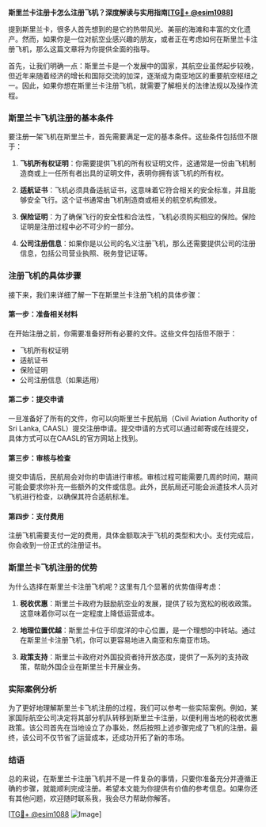 **斯里兰卡注册卡怎么注册飞机？深度解读与实用指南[[TG💪+ @esim1088](https://t.me/s/esim1088)]**

提到斯里兰卡，很多人首先想到的是它的热带风光、美丽的海滩和丰富的文化遗产。然而，如果你是一位对航空业感兴趣的朋友，或者正在考虑如何在斯里兰卡注册飞机，那么这篇文章将为你提供全面的指导。

首先，让我们明确一点：斯里兰卡是一个发展中的国家，其航空业虽然起步较晚，但近年来随着经济的增长和国际交流的加深，逐渐成为南亚地区的重要航空枢纽之一。因此，如果你想在斯里兰卡注册飞机，就需要了解相关的法律法规以及操作流程。

### 斯里兰卡飞机注册的基本条件

要注册一架飞机在斯里兰卡，首先需要满足一定的基本条件。这些条件包括但不限于：

1. **飞机所有权证明**：你需要提供飞机的所有权证明文件，这通常是一份由飞机制造商或上一任所有者出具的证明文件，表明你拥有该飞机的所有权。
   
2. **适航证书**：飞机必须具备适航证书，这意味着它符合相关的安全标准，并且能够安全飞行。这个证书通常由飞机制造商或相关的航空机构颁发。

3. **保险证明**：为了确保飞行的安全性和合法性，飞机必须购买相应的保险。保险证明是注册过程中必不可少的一部分。

4. **公司注册信息**：如果你是以公司的名义注册飞机，那么还需要提供公司的注册信息，包括公司营业执照、税务登记证等。

### 注册飞机的具体步骤

接下来，我们来详细了解一下在斯里兰卡注册飞机的具体步骤：

#### 第一步：准备相关材料

在开始注册之前，你需要准备好所有必要的文件。这些文件包括但不限于：
- 飞机所有权证明
- 适航证书
- 保险证明
- 公司注册信息（如果适用）

#### 第二步：提交申请

一旦准备好了所有的文件，你可以向斯里兰卡民航局（Civil Aviation Authority of Sri Lanka, CAASL）提交注册申请。提交申请的方式可以通过邮寄或在线提交，具体方式可以在CAASL的官方网站上找到。

#### 第三步：审核与检查

提交申请后，民航局会对你的申请进行审核。审核过程可能需要几周的时间，期间可能会要求你补充一些额外的文件或信息。此外，民航局还可能会派遣技术人员对飞机进行检查，以确保其符合适航标准。

#### 第四步：支付费用

注册飞机需要支付一定的费用，具体金额取决于飞机的类型和大小。支付完成后，你会收到一份正式的注册证书。

### 斯里兰卡飞机注册的优势

为什么选择在斯里兰卡注册飞机呢？这里有几个显著的优势值得考虑：

1. **税收优惠**：斯里兰卡政府为鼓励航空业的发展，提供了较为宽松的税收政策。这意味着你可以在一定程度上降低运营成本。

2. **地理位置优越**：斯里兰卡位于印度洋的中心位置，是一个理想的中转站。通过在斯里兰卡注册飞机，你可以更容易地进入南亚和东南亚市场。

3. **政策支持**：斯里兰卡政府对外国投资者持开放态度，提供了一系列的支持政策，帮助外国企业在斯里兰卡开展业务。

### 实际案例分析

为了更好地理解斯里兰卡飞机注册的过程，我们可以参考一些实际案例。例如，某家国际航空公司决定将其部分机队转移到斯里兰卡注册，以便利用当地的税收优惠政策。该公司首先在当地设立了办事处，然后按照上述步骤完成了飞机的注册。最终，该公司不仅节省了运营成本，还成功开拓了新的市场。

### 结语

总的来说，在斯里兰卡注册飞机并不是一件复杂的事情，只要你准备充分并遵循正确的步骤，就能顺利完成注册。希望本文能为你提供有价值的参考信息。如果你还有其他问题，欢迎随时联系我，我会尽力帮助你解答。

[[TG💪+ @esim1088](https://t.me/s/esim1088) ![Image](https://i.postimg.cc/4NQfJmqS/Snipaste-2025-05-13-00-14-12.png)]